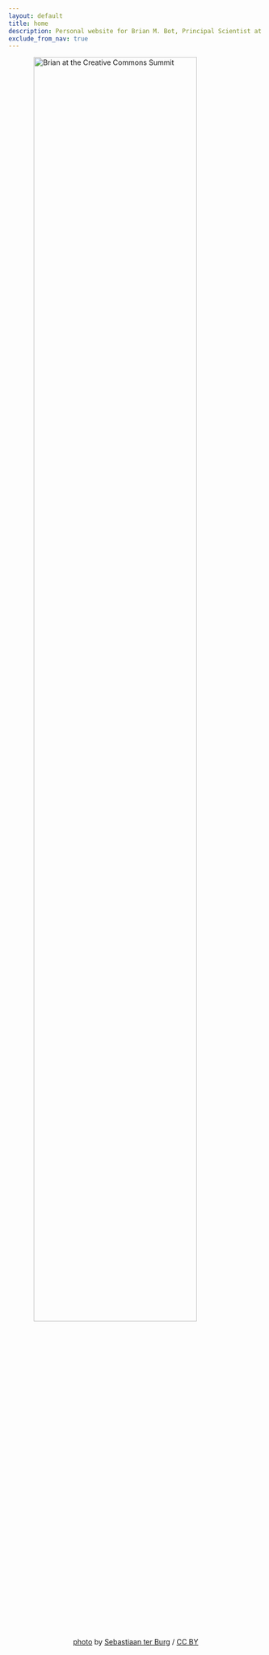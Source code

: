 ```yaml
---
layout: default
title: home
description: Personal website for Brian M. Bot, Principal Scientist at Sage Bionetworks in Seattle, WA
exclude_from_nav: true
---
```


<img src="/images/ccsummit.jpg" alt="Brian at the Creative Commons Summit" style="width:80%;display:block;margin-left:auto;margin-right:auto">
<div style="text-align: center"> <a href="https://www.flickr.com/photos/ter-burg/34236649351" target="_blank">photo</a> by <a href="https://www.flickr.com/photos/ter-burg/" target="_blank">Sebastiaan ter Burg</a> / <a href="https://creativecommons.org/licenses/by/2.0/" target="_blank">CC BY</a></div>
